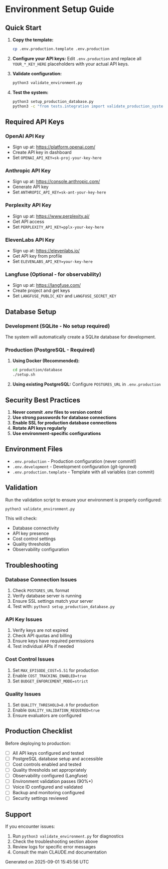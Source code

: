 # Environment Setup Guide

## Quick Start

1. **Copy the template:**
   ```bash
   cp .env.production.template .env.production
   ```

2. **Configure your API keys:**
   Edit `.env.production` and replace all `YOUR_*_KEY_HERE` placeholders with your actual API keys.

3. **Validate configuration:**
   ```bash
   python3 validate_environment.py
   ```

4. **Test the system:**
   ```bash
   python3 setup_production_database.py
   python3 -c "from tests.integration import validate_production_system; validate_production_system.main()"
   ```

## Required API Keys

### OpenAI API Key
- Sign up at: https://platform.openai.com/
- Create API key in dashboard
- Set `OPENAI_API_KEY=sk-proj-your-key-here`

### Anthropic API Key
- Sign up at: https://console.anthropic.com/
- Generate API key
- Set `ANTHROPIC_API_KEY=sk-ant-your-key-here`

### Perplexity API Key
- Sign up at: https://www.perplexity.ai/
- Get API access
- Set `PERPLEXITY_API_KEY=pplx-your-key-here`

### ElevenLabs API Key
- Sign up at: https://elevenlabs.io/
- Get API key from profile
- Set `ELEVENLABS_API_KEY=your-key-here`

### Langfuse (Optional - for observability)
- Sign up at: https://langfuse.com/
- Create project and get keys
- Set `LANGFUSE_PUBLIC_KEY` and `LANGFUSE_SECRET_KEY`

## Database Setup

### Development (SQLite - No setup required)
The system will automatically create a SQLite database for development.

### Production (PostgreSQL - Required)
1. **Using Docker (Recommended):**
   ```bash
   cd production/database
   ./setup.sh
   ```

2. **Using existing PostgreSQL:**
   Configure `POSTGRES_URL` in `.env.production`

## Security Best Practices

1. **Never commit .env files to version control**
2. **Use strong passwords for database connections**
3. **Enable SSL for production database connections**
4. **Rotate API keys regularly**
5. **Use environment-specific configurations**

## Environment Files

- `.env.production` - Production configuration (never commit!)
- `.env.development` - Development configuration (git-ignored)
- `.env.production.template` - Template with all variables (can commit)

## Validation

Run the validation script to ensure your environment is properly configured:

```bash
python3 validate_environment.py
```

This will check:
- Database connectivity
- API key presence
- Cost control settings
- Quality thresholds
- Observability configuration

## Troubleshooting

### Database Connection Issues
1. Check `POSTGRES_URL` format
2. Verify database server is running
3. Ensure SSL settings match your server
4. Test with: `python3 setup_production_database.py`

### API Key Issues
1. Verify keys are not expired
2. Check API quotas and billing
3. Ensure keys have required permissions
4. Test individual APIs if needed

### Cost Control Issues
1. Set `MAX_EPISODE_COST=5.51` for production
2. Enable `COST_TRACKING_ENABLED=true`
3. Set `BUDGET_ENFORCEMENT_MODE=strict`

### Quality Issues
1. Set `QUALITY_THRESHOLD=8.0` for production
2. Enable `QUALITY_VALIDATION_REQUIRED=true`
3. Ensure evaluators are configured

## Production Checklist

Before deploying to production:

- [ ] All API keys configured and tested
- [ ] PostgreSQL database setup and accessible
- [ ] Cost controls enabled and tested
- [ ] Quality thresholds set appropriately
- [ ] Observability configured (Langfuse)
- [ ] Environment validation passes (90%+)
- [ ] Voice ID configured and validated
- [ ] Backup and monitoring configured
- [ ] Security settings reviewed

## Support

If you encounter issues:
1. Run `python3 validate_environment.py` for diagnostics
2. Check the troubleshooting section above
3. Review logs for specific error messages
4. Consult the main CLAUDE.md documentation

Generated on 2025-09-01 15:45:56 UTC
